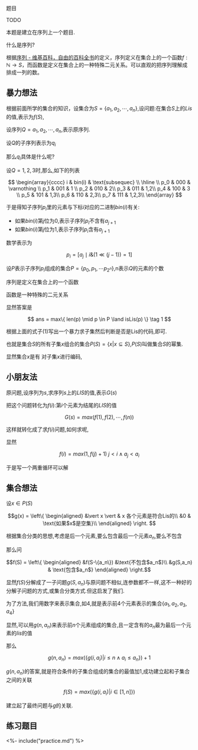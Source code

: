 题目

TODO

本题是建立在序列上一个题目.

什么是序列?

根据[序列 - 维基百科，自由的百科全书](https://zh.wikipedia.org/wiki/%E5%BA%8F%E5%88%97)的定义，序列定义在集合上的一个函数$f:\mathbb{N} \rightarrow S$，而函数是定义在集合上的一种特殊二元关系。可以直观的把序列理解成排成一列的数。

## 暴力想法
根据前面所学的集合的知识，设集合为$S = \{a_1,a_2,\cdots,a_n\}$,设问题:在集合$S$上的$Lis$的值,表示为$f(S)$,

设序列$Q = a_1,a_2,\cdots,a_n$,表示原序列.

设$Q$的子序列表示为$q_i$

那么$q_i$具体是什么呢?

设$Q = 1,2,3$时,那么,如下的列表


$$
\begin{array}{cccc}
i & bin(i) & \text{subsequec} \\
\hline \\
p_0 & 000 & \varnothing \\
p_1 & 001 & 1 \\
p_2 & 010 & 2\\
p_3 & 011 & 1,2\\
p_4 & 100 & 3 \\
p_5 & 101 & 1,3\\
p_6 & 110 & 2,3\\
p_7 & 111 & 1,2,3\\
\end{array}
$$

于是得知子序列$p_i$里的元素与下标$i$对应的二进制$bin(i)$有关:

- 如果$bin(i)$第$j$位为$0$,表示子序列$p_i$不含有$a_{j+1}$
- 如果$bin(i)$第$j$位为$1$,表示子序列$p_i$含有$a_{j+1}$


数学表示为

$$
p_i = [a_j \mid i \& (1\ll(j-1)) = 1]
$$

设$P$表示子序列$p_i$组成的集合$P = \{p_0,p_1,\cdots p_{2^n}\}$,n表示$Q$的元素的个数

序列是定义在集合上的一个函数

函数是一种特殊的二元关系

显然答案是

$$
ans = max\{ len(p) \mid p \in P \land isLis(p) \} \tag 1
$$

根据上面的式子$(1)$写出一个暴力求子集然后判断是否是Lis的代码,即可.


也就是集合$S$的所有子集$x$组合的集合$P(S) = \{x | x \subseteq S\}$,$P(S)$叫做集合$S$的幂集.

显然集合$x$是有
对子集$x$进行编码,

## 小朋友法

原问题,设序列为$s$,求序列$s$上的$LIS$的值,表示$G(s)$

把这个问题转化为$f(i)$:第$i$个元素为结尾的$LIS$的值

$$
G(s) = max(f(1),f(2),\cdots,f(n))
$$

这样就转化成了求$f(i)$问题,如何求呢,

显然

$$
f(i) = max(1,f(j)+1) \; j < i \land a_j < a_i
$$

于是写一个两重循环可以解

## 集合想法

设$x \in P(S)$

```math
g(x) = \left\{
    \begin{aligned}
        &\vert x \vert & x 各个元素是符合Lis的\\
        &0 & \text{如果$x$是空集}\\
    \end{aligned}
\right. 
```


根据集合分类的思想,考虑是后一个元素,要么包含最后一个元素$a_n$,要么不包含



那么问

```math
f(S) =
\left\{
    \begin{aligned}
        &f(S-\{a_n\}) &\text{不包含$a_n$}\\
        &g(S,a_n) & \text{包含$a_n$}
    \end{aligned}
\right.
```

显然$f(S)$分解成了一子问题$g(S,a_n)$与原问题不相似,连参数都不一样,这不一种好的分解子问题的方式,或集合分类方式.但这启发了我们.

为了方法,我们用数字来表示集合,如$4$,就是表示前$4$个元素表示的集合$\{a_1,a_2,a_3,a_4\}$

显然,可以用$g(n,a_n)$来表示前$n$个元素组成的集合,且一定含有的$a_n$最为最后一个元素的$lis$的值

那么

$$
g(n,a_n) = max(\{g(i,a_i) \big\vert i \leqslant n \land a_i \leqslant a_n \}) +1
$$

$g(n,a_n)$的答案,就是符合条件的子集合组成的集合的最值加$1$,成功建立起和子集合之间的关联

$$
f(S) = max(\{g(i,a_i) \big\vert i \in [1,n]\})
$$

建立起了最终问题与$g$的关联.



## 练习题目

<%- include("practice.md") %>